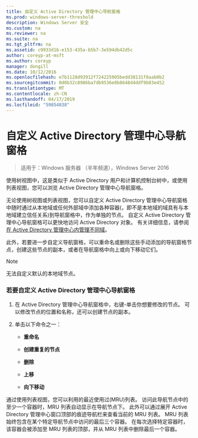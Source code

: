 ```yaml
---
title: 自定义 Active Directory 管理中心导航窗格
ms.prod: windows-server-threshold
description: Windows Server 安全
ms.custom: na
ms.reviewer: na
ms.suite: na
ms.tgt_pltfrm: na
ms.assetid: c9933d16-e153-435a-b5b7-3e594db42d5c
author: coreyp-at-msft
ms.author: coreyp
manager: dongill
ms.date: 10/12/2016
ms.openlocfilehash: e7b1128d93912f724225905bedd38131f8aab0b2
ms.sourcegitcommit: 0d0b32c8986ba7db9536e0b8648d4ddf9b03e452
ms.translationtype: MT
ms.contentlocale: zh-CN
ms.lasthandoff: 04/17/2019
ms.locfileid: "59854838"
---
```

# <a name="customize-the-active-directory-administrative-center-navigation-pane"></a>自定义 Active Directory 管理中心导航窗格

>适用于：Windows 服务器 （半年频道），Windows Server 2016

  使用树视图中，这是类似于 Active Directory 用户和计算机控制台树中，或使用列表视图，您可以浏览 Active Directory 管理中心导航窗格。

 无论使用树视图或列表视图，您可以自定义 Active Directory 管理中心导航窗格中随时通过从本地域或任何外部域中添加各种容器\(，即不是本地域的域具有与本地域建立信任关系\)到导航窗格中，作为单独的节点。 自定义 Active Directory 管理中心导航窗格可以更快地访问 Active Directory 对象。 有关详细信息，请参阅[在 Active Directory 管理中心内管理不同域](manage-different-domains-in-active-directory-administrative-center.md)。

 此外，若要进一步自定义导航窗格，可以重命名或删除这些手动添加的导航窗格节点，创建这些节点的副本，或者在导航窗格中向上或向下移动它们。

> [!NOTE]
>  无法自定义默认的本地域节点。

### <a name="to-customize-the-active-directory-administrative-center-navigation-pane"></a>若要自定义 Active Directory 管理中心导航窗格

1.  在 Active Directory 管理中心导航窗格中，右键\-单击你想要修改的节点。 可以修改节点的位置和名称，还可以创建节点的副本。

2.  单击以下命令之一：

    -   **重命名**

    -   **创建重复的节点**

    -   **删除**

    -   **上移**

    -   **向下移动**

 通过使用列表视图，您可以利用的最近使用过\(MRU\)列表。 访问此导航节点中的至少一个容器时，MRU 列表自动显示在导航节点下。 此外可以通过展开 Active Directory 管理中心窗口顶部的痕迹导航栏来查看当前的 MRU 列表。 MRU 列表始终包含在某个特定导航节点中访问的最后三个容器。 在每次选择特定容器时，该容器会被添加至 MRU 列表的顶部，并从 MRU 列表中删除最后一个容器。

  

